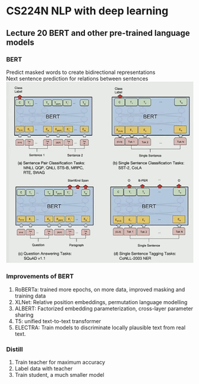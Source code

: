 # CS224N NLP with deep learning
## Lecture 20 BERT and other pre-trained language models
### BERT
Predict masked words to create bidirectional representations   
Next sentence prediction for relations between sentences
![](../images/cs224n/33.png)
### Improvements of BERT
1. RoBERTa: trained more epochs, on more data, improved masking and training data
2. XLNet: Relative position embeddings, permutation language modelling
3. ALBERT: Factorized embedding parameterization, cross-layer parameter sharing
4. T5: unified text-to-text transformer
5. ELECTRA: Train models to discriminate locally plausible text from real text. 
### Distill
1. Train teacher for maximum accuracy
2. Label data with teacher
3. Train student, a much smaller model
